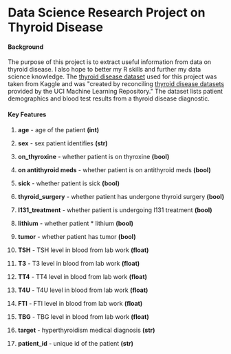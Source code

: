 # Data Science Research Project on Thyroid Disease

#### Background

The purpose of this project is to extract useful information from data on thyroid disease. I also hope to better my R skills and further my data science knowledge. The [thyroid disease dataset](https://www.kaggle.com/datasets/emmanuelfwerr/thyroid-disease-data) used for this project was taken from Kaggle and was "created by reconciling [thyroid disease datasets](https://archive.ics.uci.edu/ml/datasets/thyroid+disease) provided by the UCI Machine Learning Repository." The dataset lists patient demographics and blood test results from a thyroid disease diagnostic.

#### Key Features

1.  **age** - age of the patient **(int)**

2.  **sex** - sex patient identifies **(str)**

3.  **on_thyroxine** - whether patient is on thyroxine **(bool)**

4.  **on antithyroid meds** - whether patient is on antithyroid meds **(bool)**

5.  **sick** - whether patient is sick **(bool)**

6.  **thyroid_surgery** - whether patient has undergone thyroid surgery **(bool)**

7.  **I131_treatment** - whether patient is undergoing I131 treatment **(bool)**

8.  **lithium** - whether patient \* lithium **(bool)**

9.  **tumor** - whether patient has tumor **(bool)**

10. **TSH** - TSH level in blood from lab work **(float)**

11. **T3** - T3 level in blood from lab work **(float)**

12. **TT4** - TT4 level in blood from lab work **(float)**

13. **T4U** - T4U level in blood from lab work **(float)**

14. **FTI** - FTI level in blood from lab work **(float)**

15. **TBG** - TBG level in blood from lab work **(float)**

16. **target** - hyperthyroidism medical diagnosis **(str)**

17. **patient_id** - unique id of the patient **(str)**

